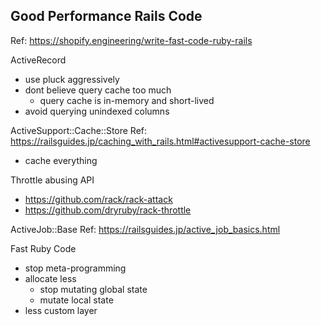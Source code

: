 ## Good Performance Rails Code
Ref: https://shopify.engineering/write-fast-code-ruby-rails

ActiveRecord
* use pluck aggressively
* dont believe query cache too much
  * query cache is in-memory and short-lived
* avoid querying unindexed columns


ActiveSupport::Cache::Store
Ref: https://railsguides.jp/caching_with_rails.html#activesupport-cache-store
* cache everything

Throttle abusing API
* https://github.com/rack/rack-attack
* https://github.com/dryruby/rack-throttle

ActiveJob::Base
Ref: https://railsguides.jp/active_job_basics.html

Fast Ruby Code
* stop meta-programming
* allocate less
  * stop mutating global state
  * mutate local state
* less custom layer
